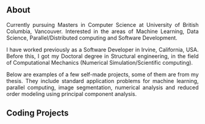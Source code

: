 
## About
<div style="text-align: justify">
Currently pursuing Masters in Computer Science at University of British Columbia, Vancouver. Interested in the areas of Machine Learning, Data Science, Parallel/Distributed computing and Software Development. 

I have worked previously as a Software Developer in Irvine, California, USA. Before this, I got my Doctoral degree in Structural engineering, in the field of Computational Mechanics (Numerical Simulation/Scientific computing).  

Below are examples of a few self-made projects, some of them are from my thesis. They include standard application problems for machine learning, parallel computing, image segmentation, numerical analysis and reduced order modeling using principal component analysis. 
</div>

## Coding Projects


